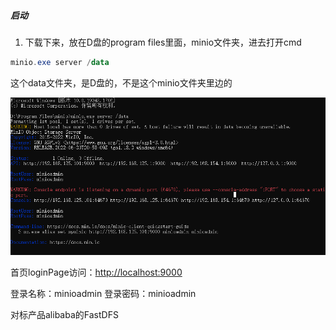 ##### 启动

1. 下载下来，放在D盘的program files里面，minio文件夹，进去打开cmd
```powershell
minio.exe server /data
```
这个data文件夹，是D盘的，不是这个minio文件夹里边的

![image](../images/Snipaste_2022-07-01_23-37-12.png)

首页loginPage访问：<http://localhost:9000>

登录名称：minioadmin
登录密码：minioadmin


对标产品alibaba的FastDFS

